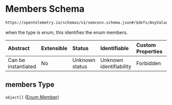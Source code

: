 # Members Schema

```txt
https://opentelemetry.io/schemas/v1/semconv.schema.json#/$defs/AnyValueSemanticConvention/properties/members
```

when the type is enum, this identifies the enum members.

| Abstract            | Extensible | Status         | Identifiable            | Custom Properties | Additional Properties | Access Restrictions | Defined In                                                                           |
| :------------------ | :--------- | :------------- | :---------------------- | :---------------- | :-------------------- | :------------------ | :----------------------------------------------------------------------------------- |
| Can be instantiated | No         | Unknown status | Unknown identifiability | Forbidden         | Allowed               | none                | [semconv.schema.json\*](../../../schemas/semconv.schema.json "open original schema") |

## members Type

`object[]` ([Enum Member](../any/semconv-opentelemetry-semantic-convention-schema-definitions-any-value-properties-members-enum-member.md))
